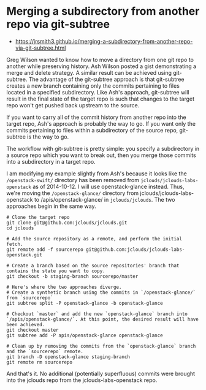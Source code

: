 # Merging a subdirectory from another repo via git-subtree
- https://jrsmith3.github.io/merging-a-subdirectory-from-another-repo-via-git-subtree.html

Greg Wilson wanted to know how to move a directory from one git repo to another while preserving history. Ash Wilson 
posted a gist demonstrating a merge and delete strategy. A similar result can be achieved using git-subtree. The 
advantage of the git-subtree approach is that git-subtree creates a new branch containing only the commits pertaining 
to files located in a specified subdirectory. Like Ash's approach, git-subtree will result in the final state of the 
target repo is such that changes to the target repo won't get pushed back upstream to the source.

If you want to carry all of the commit history from another repo into the target repo, Ash's approach is probably the 
way to go. If you want only the commits pertaining to files within a subdirectory of the source repo, git-subtree is 
the way to go.

The workflow with git-subtree is pretty simple: you specify a subdirectory in a source repo which you want to break out,
then you merge those commits into a subdirectory in a target repo.

I am modifying my example slightly from Ash's because it looks like the `/openstack-swift/` directory has been removed 
from `jclouds/jclouds-labs-openstack` as of 2014-10-12. I will use openstack-glance instead. Thus, we're moving the 
`/openstack-glance/` directory from jclouds/jclouds-labs-openstack to /apis/openstack-glance/ in `jclouds/jclouds`. 
The two approaches begin in the same way.

```
# Clone the target repo
git clone git@github.com:jclouds/jclouds.git
cd jclouds

# Add the source repository as a remote, and perform the initial fetch.
git remote add -f sourcerepo git@github.com:jclouds/jclouds-labs-openstack.git

# Create a branch based on the source repositories' branch that contains the state you want to copy.
git checkout -b staging-branch sourcerepo/master

# Here's where the two approaches diverge.
# Create a synthetic branch using the commits in `/openstack-glance/` from `sourcerepo`
git subtree split -P openstack-glance -b openstack-glance

# Checkout `master` and add the new `openstack-glance` branch into `/apis/openstack-glance/`. At this point, the desired result will have been achieved.
git checkout master
git subtree add -P apis/openstack-glance openstack-glance

# Clean up by removing the commits from the `openstack-glance` branch and the `sourcerepo` remote.
git branch -D openstack-glance staging-branch
git remote rm sourcerepo  
```
And that's it. No additional (potentially superfluous) commits were brought into the jclouds repo from the jclouds-labs-openstack repo.
